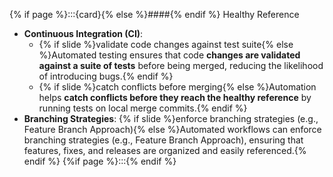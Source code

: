 {% if page %}:::{card}{% else %}####{% endif %} Healthy Reference
- **Continuous Integration (CI)**: 
  - {% if slide %}validate code changes against test suite{% else %}Automated testing ensures that code **changes are validated against a suite of tests** before being merged, reducing the likelihood of introducing bugs.{% endif %}
  - {% if slide %}catch conflicts before merging{% else %}Automation helps **catch conflicts before they reach the healthy reference** by running tests on local merge commits.{% endif %}
- **Branching Strategies**: {% if slide %}enforce branching strategies (e.g., Feature Branch Approach){% else %}Automated workflows can enforce branching strategies (e.g., Feature Branch Approach), ensuring that features, fixes, and releases are organized and easily referenced.{% endif %}
{%if page %}:::{% endif %}

